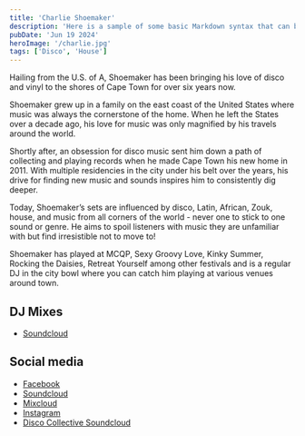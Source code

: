 ```yaml
---
title: 'Charlie Shoemaker'
description: 'Here is a sample of some basic Markdown syntax that can be used when writing Markdown content in Astro.'
pubDate: 'Jun 19 2024'
heroImage: '/charlie.jpg'
tags: ['Disco', 'House']
---
```


Hailing from the U.S. of A, Shoemaker has been bringing his love of disco and vinyl to the shores of Cape Town for over six years now.

Shoemaker grew up in a family on the east coast of the United States where music was always the cornerstone of the home. When he left the States over a decade ago, his love for music was only magnified by his travels around the world. 

Shortly after, an obsession for disco music sent him down a path of collecting and playing records when he made Cape Town his new home in 2011. With multiple residencies in the city under his belt over the years, his drive for finding new music and sounds inspires him to consistently dig deeper. 

Today, Shoemaker’s sets are influenced by disco, Latin, African, Zouk, house, and music from all corners of the world - never one to stick to one sound or genre. He aims to spoil listeners with music they are unfamiliar with but find irresistible not to move to!

Shoemaker has played at MCQP, Sexy Groovy Love, Kinky Summer, Rocking the Daisies, Retreat Yourself among other festivals and is a regular DJ in the city bowl where you can catch him playing at various venues around town.

## DJ Mixes

- [Soundcloud](www.soundcloud.com/charlie-shoemaker)

## Social media

- [Facebook](www.facebook.com/shoemaker.ct)
- [Soundcloud](www.soundcloud.com/charlie-shoemaker)
- [Mixcloud](www.mixcloud.com/Shoemaker_ct/)
- [Instagram](https://www.instagram.com/Charlieshoemaker/)
- [Disco Collective Soundcloud](www.soundcloud.com/disco_collective)